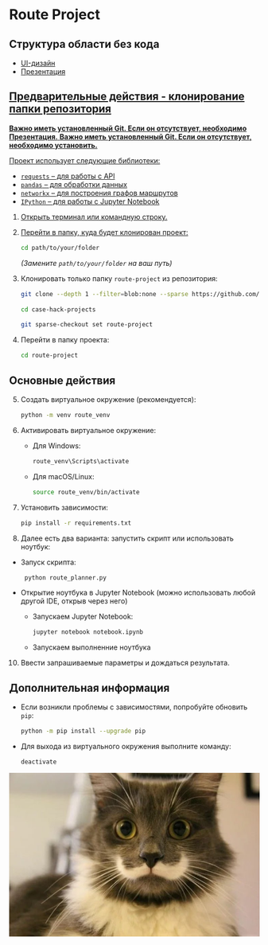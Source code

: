 # Route Project

## Структура области без кода
- <a href="https://github.com/KsyLight/case-hack-projects/blob/main/route-project/UI-%D0%B4%D0%B8%D0%B7%D0%B0%D0%B9%D0%BD.png">UI-дизайн
- <a href="https://github.com/KsyLight/case-hack-projects/blob/main/route-project/CupIT2025-%D0%90%D0%94-%D0%9F%D0%B0%D0%BD%D0%B4%D1%83%D1%80%D0%B8_%D1%87%D0%BE%D0%BD%D0%B3%D1%83%D1%80%D0%B8_%D0%B8_%D0%B4%D1%83%D0%B4%D1%83%D0%BA.pdf">Презентация

## Предварительные действия - клонирование папки репозитория

**Важно иметь установленный Git. Если он отсутствует, необходимо  <a href="[https://github.com/KsyLight/case-hack-projects/blob/main/route-project/CupIT2025-%D0%90%D0%94-%D0%9F%D0%B0%D0%BD%D0%B4%D1%83%D1%80%D0%B8_%D1%87%D0%BE%D0%BD%D0%B3%D1%83%D1%80%D0%B8_%D0%B8_%D0%B4%D1%83%D0%B4%D1%83%D0%BA.pdf](https://git-scm.com/downloads)">Презентация.**
**Важно иметь установленный Git. Если он отсутствует, необходимо  <a href="https://git-scm.com/downloads">установить.**

Проект использует следующие библиотеки:  
- `requests` – для работы с API  
- `pandas` – для обработки данных  
- `networkx` – для построения графов маршрутов  
- `IPython` – для работы с Jupyter Notebook  

1. Открыть терминал или командную строку.
2. Перейти в папку, куда будет клонирован проект:

   ```sh
   cd path/to/your/folder
   ```
   *(Замените `path/to/your/folder` на ваш путь)*
4. Клонировать только папку `route-project` из репозитория:

   ```sh
   git clone --depth 1 --filter=blob:none --sparse https://github.com/KsyLight/case-hack-projects.git
   ```
   ```sh
   cd case-hack-projects
   ```
   ```sh
   git sparse-checkout set route-project
   ```
5. Перейти в папку проекта:

   ```sh
   cd route-project
   ```

## Основные действия

5. Создать виртуальное окружение (рекомендуется):

   ```sh
   python -m venv route_venv
   ```
7. Активировать виртуальное окружение:
   - Для Windows:

     ```sh
     route_venv\Scripts\activate
     ```
   - Для macOS/Linux:

     ```sh
     source route_venv/bin/activate
     ```
8. Установить зависимости:

   ```sh
   pip install -r requirements.txt
   ```
10. Далее есть два варианта: запустить скрипт или использовать ноутбук:
- Запуск скрипта:

  ```sh
   python route_planner.py
   ```
- Открытие ноутбука в Jupyter Notebook (можно использовать любой другой IDE, открыв через него)
   - Запускаем Jupyter Notebook:

     ```sh
     jupyter notebook notebook.ipynb
     ```
   - Запускаем выполненние ноутбука
10. Ввести запрашиваемые параметры и дождаться результата.

## Дополнительная информация

- Если возникли проблемы с зависимостями, попробуйте обновить `pip`:

  ```sh
  python -m pip install --upgrade pip
  ```
- Для выхода из виртуального окружения выполните команду:

  ```sh
  deactivate
  ```

<div align="center">
    <img src="cat.jpg" alt="Описание изображения" width="1000" height="auto">
</div>

